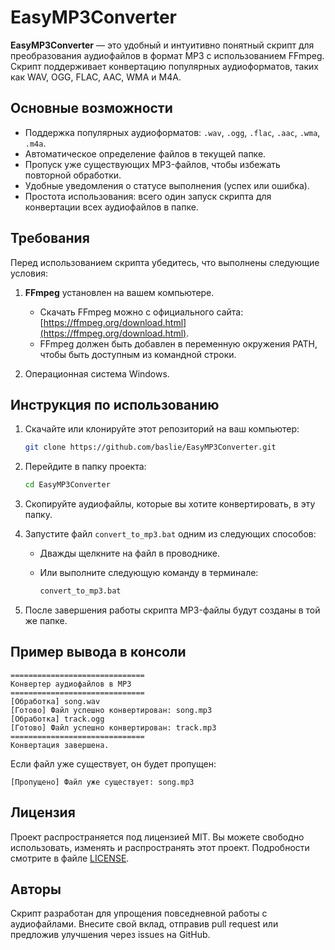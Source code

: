# EasyMP3Converter

**EasyMP3Converter** — это удобный и интуитивно понятный скрипт для преобразования аудиофайлов в формат MP3 с использованием FFmpeg. Скрипт поддерживает конвертацию популярных аудиоформатов, таких как WAV, OGG, FLAC, AAC, WMA и M4A. 

## Основные возможности

- Поддержка популярных аудиоформатов: `.wav`, `.ogg`, `.flac`, `.aac`, `.wma`, `.m4a`.
- Автоматическое определение файлов в текущей папке.
- Пропуск уже существующих MP3-файлов, чтобы избежать повторной обработки.
- Удобные уведомления о статусе выполнения (успех или ошибка).
- Простота использования: всего один запуск скрипта для конвертации всех аудиофайлов в папке.

## Требования

Перед использованием скрипта убедитесь, что выполнены следующие условия:

1. **FFmpeg** установлен на вашем компьютере.
   - Скачать FFmpeg можно с официального сайта: [https://ffmpeg.org/download.html](https://ffmpeg.org/download.html).
   - FFmpeg должен быть добавлен в переменную окружения PATH, чтобы быть доступным из командной строки.

2. Операционная система Windows.

## Инструкция по использованию

1. Скачайте или клонируйте этот репозиторий на ваш компьютер:

   ```bash
   git clone https://github.com/baslie/EasyMP3Converter.git
   ```

2. Перейдите в папку проекта:

   ```bash
   cd EasyMP3Converter
   ```

3. Скопируйте аудиофайлы, которые вы хотите конвертировать, в эту папку.

4. Запустите файл `convert_to_mp3.bat` одним из следующих способов:

   - Дважды щелкните на файл в проводнике.
   - Или выполните следующую команду в терминале:

     ```cmd
     convert_to_mp3.bat
     ```

5. После завершения работы скрипта MP3-файлы будут созданы в той же папке.

## Пример вывода в консоли

```text
==============================
Конвертер аудиофайлов в MP3
==============================
[Обработка] song.wav
[Готово] Файл успешно конвертирован: song.mp3
[Обработка] track.ogg
[Готово] Файл успешно конвертирован: track.mp3
==============================
Конвертация завершена.
```

Если файл уже существует, он будет пропущен:

```text
[Пропущено] Файл уже существует: song.mp3
```

## Лицензия

Проект распространяется под лицензией MIT. Вы можете свободно использовать, изменять и распространять этот проект. Подробности смотрите в файле [LICENSE](LICENSE).

## Авторы

Скрипт разработан для упрощения повседневной работы с аудиофайлами. Внесите свой вклад, отправив pull request или предложив улучшения через issues на GitHub.
